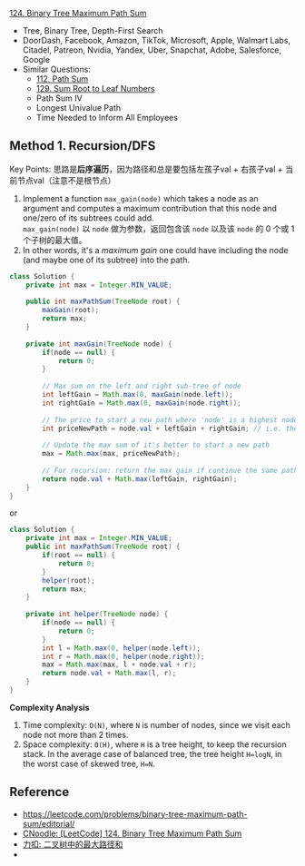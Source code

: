 [124. Binary Tree Maximum Path Sum](https://leetcode.com/problems/binary-tree-maximum-path-sum/)

* Tree, Binary Tree, Depth-First Search
* DoorDash, Facebook, Amazon, TikTok, Microsoft, Apple, Walmart Labs, Citadel, Patreon, Nvidia, Yandex, Uber, Snapchat, Adobe, Salesforce, Google
* Similar Questions:
    * [112. Path Sum](https://leetcode.com/problems/path-sum/)
    * [129. Sum Root to Leaf Numbers](https://leetcode.com/problems/sum-root-to-leaf-numbers/)
    * Path Sum IV
    * Longest Univalue Path
    * Time Needed to Inform All Employees
    
    
## Method 1. Recursion/DFS

Key Points: 思路是**后序遍历**，因为路径和总是要包括左孩子val + 右孩子val + 当前节点val（注意不是根节点）

1. Implement a function `max_gain(node)` which takes a node as an argument and computes a 
   maximum contribution that this node and one/zero of its subtrees could add.  
   `max_gain(node)` 以 `node` 做为参数，返回包含该 `node` 以及该 `node` 的 0 个或 1 个子树的最大值。      
2. In other words, it's a *maximum gain* one could have including the node (and maybe one of its 
   subtree) into the path.

```java
class Solution {
    private int max = Integer.MIN_VALUE;
    
    public int maxPathSum(TreeNode root) {
        maxGain(root);
        return max;
    }
    
    private int maxGain(TreeNode node) {
        if(node == null) {
            return 0;
        }
        
        // Max sum on the left and right sub-tree of node
        int leftGain = Math.max(0, maxGain(node.left));
        int rightGain = Math.max(0, maxGain(node.right));
        
        // The price to start a new path where 'node' is a highest node
        int priceNewPath = node.val + leftGain + rightGain; // i.e. the subtree rooted at this node
        
        // Update the max sum of it's better to start a new path
        max = Math.max(max, priceNewPath);
        
        // For recursion: return the max gain if continue the same path
        return node.val + Math.max(leftGain, rightGain);
    }
}
```

or 
```java
class Solution {
    private int max = Integer.MIN_VALUE;
    public int maxPathSum(TreeNode root) {
        if(root == null) {
            return 0;
        }
        helper(root);
        return max;
    }
    
    private int helper(TreeNode node) {
        if(node == null) {
            return 0;
        }
        int l = Math.max(0, helper(node.left));
        int r = Math.max(0, helper(node.right));
        max = Math.max(max, l + node.val + r);
        return node.val + Math.max(l, r);
    }
}
```

**Complexity Analysis**
1. Time complexity: `O(N)`, where `N` is number of nodes, since we visit each node not more than 2 
  times. 
2. Space complexity: `O(H)`, where `H` is a tree height, to keep the recursion stack. In the 
  average case of balanced tree, the tree height `H=logN`, in the worst case of skewed tree, `H=N`. 


## Reference
* https://leetcode.com/problems/binary-tree-maximum-path-sum/editorial/
* [CNoodle: [LeetCode] 124. Binary Tree Maximum Path Sum](https://www.cnblogs.com/cnoodle/p/12517278.html)
* [力扣: 二叉树中的最大路径和](https://leetcode.cn/problems/binary-tree-maximum-path-sum/solutions/297005/er-cha-shu-zhong-de-zui-da-lu-jing-he-by-leetcode-/)
* 